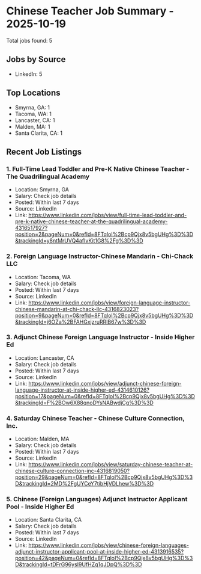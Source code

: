 # Chinese Teacher Job Summary - 2025-10-19

Total jobs found: 5

## Jobs by Source

- LinkedIn: 5

## Top Locations

- Smyrna, GA: 1
- Tacoma, WA: 1
- Lancaster, CA: 1
- Malden, MA: 1
- Santa Clarita, CA: 1

## Recent Job Listings

### 1. Full-Time Lead Toddler and Pre-K Native Chinese Teacher - The Quadrilingual Academy
- Location: Smyrna, GA
- Salary: Check job details
- Posted: Within last 7 days
- Source: LinkedIn
- Link: https://www.linkedin.com/jobs/view/full-time-lead-toddler-and-pre-k-native-chinese-teacher-at-the-quadrilingual-academy-4316517927?position=2&pageNum=0&refId=8FTqloI%2Bcp9Qjx8v5bgUHg%3D%3D&trackingId=y8ntMrUVQ4afIvKit1G8%2Fg%3D%3D

### 2. Foreign Language Instructor-Chinese Mandarin - Chi-Chack LLC
- Location: Tacoma, WA
- Salary: Check job details
- Posted: Within last 7 days
- Source: LinkedIn
- Link: https://www.linkedin.com/jobs/view/foreign-language-instructor-chinese-mandarin-at-chi-chack-llc-4316823023?position=9&pageNum=0&refId=8FTqloI%2Bcp9Qjx8v5bgUHg%3D%3D&trackingId=j6OZa%2BFAHGxjzruRRlB67w%3D%3D

### 3. Adjunct Chinese Foreign Language Instructor - Inside Higher Ed
- Location: Lancaster, CA
- Salary: Check job details
- Posted: Within last 7 days
- Source: LinkedIn
- Link: https://www.linkedin.com/jobs/view/adjunct-chinese-foreign-language-instructor-at-inside-higher-ed-4314610126?position=17&pageNum=0&refId=8FTqloI%2Bcp9Qjx8v5bgUHg%3D%3D&trackingId=F%2BOw6X88qnoDYsNABwdjCg%3D%3D

### 4. Saturday Chinese Teacher - Chinese Culture Connection, Inc.
- Location: Malden, MA
- Salary: Check job details
- Posted: Within last 7 days
- Source: LinkedIn
- Link: https://www.linkedin.com/jobs/view/saturday-chinese-teacher-at-chinese-culture-connection-inc-4316819050?position=29&pageNum=0&refId=8FTqloI%2Bcp9Qjx8v5bgUHg%3D%3D&trackingId=2MD%2FgUYCeY7tibHjVDLhew%3D%3D

### 5. Chinese (Foreign Languages) Adjunct Instructor Applicant Pool - Inside Higher Ed
- Location: Santa Clarita, CA
- Salary: Check job details
- Posted: Within last 7 days
- Source: LinkedIn
- Link: https://www.linkedin.com/jobs/view/chinese-foreign-languages-adjunct-instructor-applicant-pool-at-inside-higher-ed-4313916535?position=42&pageNum=0&refId=8FTqloI%2Bcp9Qjx8v5bgUHg%3D%3D&trackingId=tDFrG96ysI9UfHZq1qJDpQ%3D%3D

